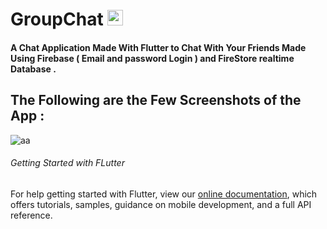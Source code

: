 # GroupChat    <img src="https://user-images.githubusercontent.com/58221273/73356948-7bb80400-42c1-11ea-88ce-16b2b60527ff.jpg" height="25"/>

#### A Chat Application Made With Flutter to Chat With Your Friends Made Using Firebase ( Email and password Login ) and FireStore realtime Database .


## The Following are the Few Screenshots of the App : 

![aa](https://user-images.githubusercontent.com/58221273/73356951-7ce93100-42c1-11ea-85ab-215e5ed694b3.png)


###### Getting Started with FLutter
For help getting started with Flutter, view our
[online documentation](https://flutter.dev/docs), which offers tutorials,
samples, guidance on mobile development, and a full API reference.
